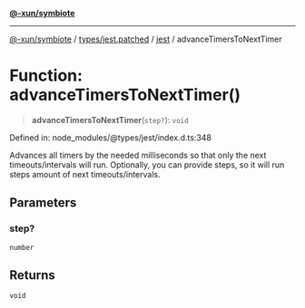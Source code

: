 [**@-xun/symbiote**](../../../../../README.md)

***

[@-xun/symbiote](../../../../../README.md) / [types/jest.patched](../../../README.md) / [jest](../README.md) / advanceTimersToNextTimer

# Function: advanceTimersToNextTimer()

> **advanceTimersToNextTimer**(`step?`): `void`

Defined in: node\_modules/@types/jest/index.d.ts:348

Advances all timers by the needed milliseconds so that only the next timeouts/intervals will run.
Optionally, you can provide steps, so it will run steps amount of next timeouts/intervals.

## Parameters

### step?

`number`

## Returns

`void`
